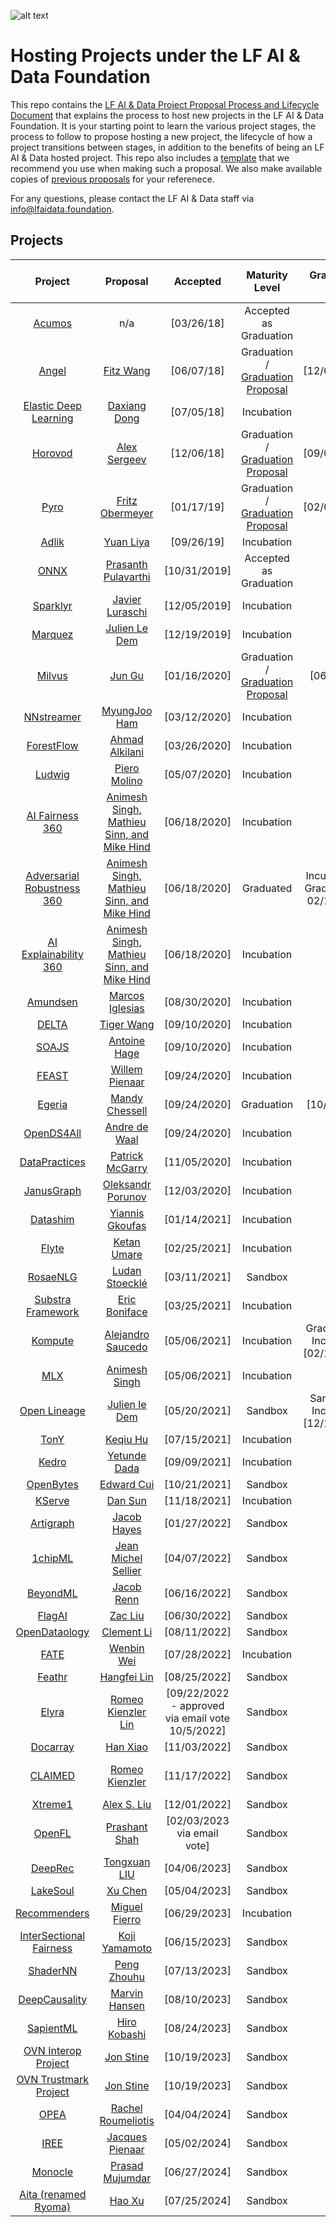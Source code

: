 ![alt text](https://artwork.lfaidata.foundation/lfaidata-assets/lfaidata/horizontal/color/lfaidata-horizontal-color.png)

# Hosting Projects under the LF AI & Data Foundation 
This repo contains the <a href="https://github.com/lfai/proposing-projects/blob/master/LFAI%26Data-Project%20LifecycleDocument.pdf">LF AI & Data Project Proposal Process and Lifecycle Document</a> that explains the process to host new projects in the LF AI & Data Foundation. It is your starting point to learn the various project stages, the process to follow to propose hosting a new project, the lifecycle of how a project transitions between stages, in addition to the benefits of being an LF AI & Data hosted project. 
This repo also includes a <a href="https://github.com/lfai/proposing-projects/blob/master/proposal-template.adoc">template</a> that we recommend you use when making such a proposal. We also make available copies of <a href="https://github.com/lfai/proposing-projects/tree/master/proposals">previous proposals</a> for your referenece. 

For any questions, please contact the LF AI & Data staff via info@lfaidata.foundation.

## Projects

**Project**|**Proposal**|**Accepted**|**Maturity Level**|**Graduation Date**|**Project Technical Lead**|**TAC Sponspor**|**18-Months Incubation Milestone**|
:-----:|:-----:|:-----:|:-----:|:-----:|:-----:|:-----:|:-----:|
[Acumos](https://acumos.org) | n/a | [03/26/18]|Accepted as Graduation | n/a| Nat Subramanian | tbd | n/a 
[Angel](https://github.com/Angel-ML/angel/)|[Fitz Wang](https://drive.google.com/open?id=1uEz94yqA1teKFgSegB4HcDgiS47v0q82) | [06/07/18] | Graduation / [Graduation Proposal](https://github.com/lfai/proposing-projects/blob/master/proposals/Angel-Graduation-Proposal.pdf) | [12/03/2019] | Bruce Tao | tbd | n/a 
[Elastic Deep Learning](https://github.com/PaddlePaddle/edl) | [Daxiang Dong](https://github.com/lfai/proposing-projects/blob/master/proposals/edl.adoc) | [07/05/18] | Incubation | tbd | Daxiang Dong | tbd | [01/05/20] 
[Horovod](https://github.com/horovod/horovod)|[Alex Sergeev](https://drive.google.com/open?id=1cFNEA_FT-2Vw9pFaB77MYOkea1FVVLU5) | [12/06/18] | Graduation / [Graduation Proposal](https://docs.google.com/presentation/d/1nGRY3OCzNH1kiwLZDtWOsd8ziGYLDgN4ksc2-j9l_M4/edit#slide=id.g7a9b93e949_0_0)| [09/01/2020] | Travis Addair | tbd | n/a 
[Pyro](https://github.com/pyro-ppl/pyro) | [Fritz Obermeyer](https://drive.google.com/file/d/1Sm9r5Fy4me48LLqaJTwrFC9BhIHE7fMJ/view) | [01/17/19]| Graduation / [Graduation Proposal](https://docs.google.com/presentation/d/10pjRY3NW4Kkgd-D599aSL1633FykSetTEa4OJdjsht0/edit#slide=id.g7a9b93e949_0_0) | [02/02/2021] | Fritz Obermeyer | tbd | [07/17/20] 
[Adlik](https://github.com/Adlik/adlik)| [Yuan Liya](https://github.com/lfai/proposing-projects/blob/master/proposals/adlik.adoc) | [09/26/19] | Incubation | tbd| Wei Meng | tbd | [03/26/2021] 
[ONNX](https://github.com/onnx) |  [Prasanth Pulavarthi](https://github.com/lfai/proposing-projects/blob/master/proposals/onnx.adoc) | [10/31/2019] | Accepted as Graduation | n/a | ONNX TSC | tbd | n/a 
[Sparklyr](https://github.com/rstudio/sparklyr) |  [Javier Luraschi](https://github.com/lfai/proposing-projects/blob/master/proposals/sparklyr.adoc) | [12/05/2019] | Incubation | tbd | Edgar Ruiz | tbd | [06/05/2021] 
[Marquez](https://github.com/MarquezProject/marquez) |  [Julien Le Dem](https://github.com/lfai/proposing-projects/blob/master/proposals/Marquez.adoc) | [12/19/2019] | Incubation | tbd | Julien Le Dem | tbd | [06/19/2021] 
[Milvus](https://github.com/milvus-io) | [Jun Gu](https://github.com/lfai/proposing-projects/blob/master/proposals/milvus.adoc) | [01/16/2020] | Graduation / [Graduation Proposal](https://docs.google.com/presentation/d/10tria-Agh80JRoCQju_fxpjsgRAB4yoF/edit#slide=id.p1) | [06/03/21] | Jun Gu | tbd | [07/16/2021] 
[NNstreamer](https://github.com/nnsuite/nnstreamer) |[MyungJoo Ham](https://github.com/lfai/proposing-projects/blob/master/proposals/nnstreamer.adoc) | [03/12/2020] | Incubation | tbd |  MyungJoo Ham | tbd | [09/03/2021] 
[ForestFlow](https://github.com/dreamworksanimation/ForestFlow) | [Ahmad Alkilani](https://github.com/lfai/proposing-projects/blob/master/proposals/forestflow.adoc) | [03/26/2020] | Incubation | tbd | Ahmad Alkilani | tbd | [09/27/2021] 
[Ludwig](https://github.com/uber/ludwig) | [Piero Molino](https://github.com/lfai/proposing-projects/blob/master/proposals/ludwig.adoc) | [05/07/2020] | Incubation | tbd |  Piero Molino | tbd | [11/07/2021] 
[AI Fairness 360](https://github.com/IBM/AIF360)|[Animesh Singh, Mathieu Sinn, and Mike Hind](https://github.com/lfai/proposing-projects/blob/master/proposals/trusted-ai.adoc) | [06/18/2020] | Incubation | tbd | Animesh Singh | tbd | [12/18/2021] 
[Adversarial Robustness 360](https://github.com/IBM/adversarial-robustness-toolbox)|[Animesh Singh, Mathieu Sinn, and Mike Hind](https://github.com/lfai/proposing-projects/blob/master/proposals/trusted-ai.adoc) | [06/18/2020] | Graduated | Incubation to Graduated on 02/15/2022 | Animesh Singh | tbd | n/a
[AI Explainability 360](https://github.com/IBM/AIX360) | [Animesh Singh, Mathieu Sinn, and Mike Hind](https://github.com/lfai/proposing-projects/blob/master/proposals/trusted-ai.adoc) | [06/18/2020] | Incubation | tbd | Animesh Singh | tbd | [12/18/2021] 
[Amundsen](https://github.com/lyft/amundsen) | [Marcos Iglesias](https://github.com/lfai/proposing-projects/blob/master/proposals/amundsen.adoc) | [08/30/2020] | Incubation | tbd | Tao Feng | tbd | [04/08/2022] 
[DELTA](https://github.com/didi/delta) | [Tiger Wang](https://github.com/lfai/proposing-projects/blob/master/proposals/DELTA-LFAI-ProjectProposal.md) | [09/10/2020] | Incubation | tbd | Tiger Wang | tbd | [03/10/2022] 
[SOAJS](https://www.github.com/soajs) | [Antoine Hage](https://github.com/lfai/proposing-projects/blob/master/proposals/soajs.adoc) | [09/10/2020] | Incubation | tbd | Antoine Hage | tbd | [03/10/2022] 
[FEAST](https://github.com/feast-dev/feast) | [Willem Pienaar](https://github.com/lfai/proposing-projects/blob/master/proposals/feast.adoc) | [09/24/2020] | Incubation | tbd | Willem Piennar | tbd | [04/24/2022] 
[Egeria](https://github.com/odpi/egeria) | [Mandy Chessell](https://github.com/lfai/proposing-projects/blob/master/proposals/egeria) | [09/24/2020] | Graduation | [10/6/2020] | Mandy Chessell | tbd | n/a 
[OpenDS4All](https://github.com/odpi/OpenDS4All) | [Andre de Waal](https://github.com/lfai/proposing-projects/blob/master/proposals/opends4all) | [09/24/2020] | Incubation | tbd | Andre de Wal | tbd |[04/24/2022]
[DataPractices](https://datapractices.org/) | [Patrick McGarry](https://github.com/lfai/proposing-projects/blob/master/proposals/datapractices.adoc) | [11/05/2020] | Incubation | tbd | Patrick McGarry | tbd |[05/05/2021]
[JanusGraph](https://janusgraph.org) | [Oleksandr Porunov](https://github.com/lfai/proposing-projects/blob/master/proposals/janusgraph.adoc) | [12/03/2020] | Incubation  | tbd | TSC Chair Vacant | tbd |[06/03/2022]
[Datashim](https://github.com/IBM/dataset-lifecycle-framework)| [Yiannis Gkoufas](https://github.com/lfai/proposing-projects/blob/master/proposals/dataset-lifecycle-framework.md) | [01/14/2021] | Incubation  | tbd | Srikumar Venugopal | tbd |[07/14/2023]
[Flyte](https://github.com/flyteorg/flyte)| [Ketan Umare](https://github.com/lfai/proposing-projects/blob/master/proposals/flyte.adoc) | [02/25/2021] | Incubation  | tbd | Ketan Umare | tbd |[08/25/2023]
[RosaeNLG](https://github.com/RosaeNLG/rosaenlg)| [Ludan Stoecklé](https://github.com/lfai/proposing-projects/blob/master/proposals/RosaeNLG.adoc) | [03/11/2021] | Sandbox  | tbd | Ludan Stoecklé | tbd | [09/11/2021]
[Substra Framework](https://github.com/SubstraFoundation/substra)| [Eric Boniface](https://github.com/lfai/proposing-projects/blob/master/proposals/substra.md) | [03/25/2021] | Incubation  | tbd | Eric Boniface | tbd | [09/25/2021]
[Kompute](https://github.com/EthicalML/vulkan-kompute)| [Alejandro Saucedo](https://github.com/lfai/proposing-projects/blob/master/proposals/Kompute.adoc) | [05/06/2021] | Incubation  | Graduated to Incubation [02/10/2022] | Alejandro Saucedo | tbd | [07/12/2023]
[MLX](https://github.com/machine-learning-exchange/mlx)| [Animesh Singh](https://github.com/lfai/proposing-projects/blob/master/proposals/ml-exchange.adoc) | [05/06/2021] | Incubation  | tbd | Animesh Singh| tbd | [05/12/2022]
[Open Lineage](https://github.com/OpenLineage/OpenLineage)| [Julien le Dem ](https://github.com/OpenLineage/OpenLineage) | [05/20/2021] | Sandbox  | Sandbox to Incubation [12/15/2022] | Julien le Dem| tbd | [11/20/2022]
[TonY](https://github.com/linkedin/TonY)| [Keqiu Hu](https://github.com/lfai/proposing-projects/blob/master/proposals/tony.adoc) |[07/15/2021] | Incubation  | tbd | Keqiu Hu | tbd | [01/15/2023]
[Kedro](https://github.com/quantumblacklabs/kedro)| [Yetunde Dada](https://github.com/lfai/proposing-projects/blob/master/proposals/kedro.adoc) |[09/09/2021] | Incubation  | tbd | Yetunde Dada| tbd | [03/09/2023]
[OpenBytes](https://github.com/Project-OpenBytes)| [Edward Cui](https://github.com/lfai/proposing-projects/blob/master/proposals/OpenBytes.adoc) |[10/21/2021] | Sandbox  | tbd | Edward Cui | tbd | [TBD]
[KServe](https://github.com/kserve/kserve)| [Dan Sun](https://github.com/lfai/proposing-projects/blob/master/proposals/kserve.md) |[11/18/2021] | Incubation  | tbd | Dan Sun | tbd | [5/18/2023]
[Artigraph](https://github.com/artigraph/artigraph)| [Jacob Hayes](https://github.com/lfai/proposing-projects/blob/master/proposals/artigraph.adoc) |[01/27/2022] | Sandbox  | tbd | Jacob Hayes | tbd | [tbd]
[1chipML](https://github.com/1chipML/1chipML)| [Jean Michel Sellier](https://github.com/lfai/proposing-projects/blob/master/proposals/1chipML.md) |[04/07/2022] | Sandbox  | tbd | Jean Michel Sellier | tbd | [tbd]
[BeyondML](https://github.com/Beyond-ML-Labs/)| [Jacob Renn](https://github.com/lfai/proposing-projects/blob/master/proposals/BeyondML_proposal) | [06/16/2022] | Sandbox  | tbd | Jacob Renn | tbd | [tbd]
[FlagAI](https://github.com/BAAI-Open/FlagAI)| [Zac Liu](https://github.com/marscrazy/proposing-projects/blob/master/proposals/FlagAI.adoc) | [06/30/2022] | Sandbox  | tbd | Zac Liu | tbd | [tbd]
[OpenDataology](https://github.com/OpenDataology)| [Clement Li](https://github.com/lfai/proposing-projects/blob/master/proposals/OpenDataology.md) | [08/11/2022] | Sandbox  | tbd | Clement Li | tbd | [tbd]
[FATE](https://github.com/FederatedAI) | [Wenbin Wei](https://github.com/lfai/proposing-projects/blob/master/proposals/FATE.md) | [07/28/2022] | Incubation  | tbd | Wenbin Wei | tbd | [01/28/2024]
[Feathr](https://github.com/linkedin/feathr) | [Hangfei Lin](https://github.com/lfai/proposing-projects/blob/master/proposals/FATE.md) | [08/25/2022] | Sandbox   | tbd | Hangfei Lin | tbd | tbd
[Elyra](https://github.com/elyra-ai/elyra) | [Romeo Kienzler Lin](https://github.com/lfai/proposing-projects/blob/master/proposals/elyra.adoc) | [09/22/2022 - approved via email vote 10/5/2022] | Sandbox   | tbd | Romeo Kienzler, Luciano Resende | tbd | tbd
[Docarray](https://github.com/jina-ai/docarray) | [Han Xiao](https://github.com/lfai/proposing-projects/blob/master/proposals/docarray.adoc) | [11/03/2022] | Sandbox   | tbd | Han Xiao | tbd | tbd
[CLAIMED](https://github.com/claimed-framework/) | [Romeo Kienzler](https://github.com/lfai/proposing-projects/blob/master/proposals/claimed.adoc) | [11/17/2022] | Sandbox   | tbd |  Romeo Kienzler, Ivan Nesic | tbd | tbd
[Xtreme1](https://github.com/basicai/xtreme1) | [Alex S. Liu](https://github.com/lfai/proposing-projects/blob/master/proposals/xtreme1.adoc) | [12/01/2022] | Sandbox   | tbd | Alex S. Liu | tbd | tbd
[OpenFL](https://github.com/intel/openfl) | [Prashant Shah](https://github.com/lfai/proposing-projects/blob/master/proposals/OpenFL.md) | [02/03/2023 via email vote] | Sandbox | tbd | Prashant Shah | tbd | 08/03/2024
[DeepRec](https://github.com/alibaba/DeepRec) | [Tongxuan LIU](https://github.com/lfai/proposing-projects/blob/master/proposals/deeprec.adoc) | [04/06/2023] | Sandbox | tbd | Tongxuan LIU | tbd | tbd
[LakeSoul](https://github.com/meta-soul/LakeSoul) | [Xu Chen](https://github.com/lfai/proposing-projects/blob/master/proposals/LakeSoul.md) | [05/04/2023] | Sandbox | tbd | Chen Xu | tbd | tbd
[Recommenders](https://github.com/microsoft/recommenders)| [Miguel Fierro](https://github.com/lfai/proposing-projects/blob/master/proposals/Recommenders.md) | [06/29/2023] | Incubation | tbd | Miguel Fierro | tbd | tbd
[InterSectional Fairness](https://github.com/intersectional-fairness/isf)| [Koji Yamamoto](https://github.com/lfai/proposing-projects/blob/master/proposals/isf.md) | [06/15/2023] | Sandbox | tbd | Koji Yamamoto | tbd | tbd
[ShaderNN]( https://github.com/inferenceengine/shadernn)| [Peng Zhouhu](https://github.com/lfai/proposing-projects/blob/master/proposals/shadernn.adoc) | [07/13/2023] | Sandbox | tbd | Peng Zhouhu | tbd | tbd
[DeepCausality](https://github.com/orgs/deepcausality-rs/repositories)| [Marvin Hansen](https://github.com/lfai/proposing-projects/blob/master/proposals/deepcausality.adoc) | [08/10/2023] | Sandbox | tbd | Marvin Hansen | tbd | tbd
[SapientML](https://github.com/sapientml/sapientml)| [Hiro Kobashi](https://github.com/lfai/proposing-projects/blob/master/proposals/sapientml.adoc) | [08/24/2023] | Sandbox | tbd | Hiro Kobashi | tbd | tbd
[OVN Interop Project](https://github.com/open-voice-network)| [Jon Stine](https://github.com/lfai/proposing-projects/blob/master/proposals/ovn-interop.md) | [10/19/2023] | Sandbox | tbd | Jon Stine | tbd | tbd
[OVN Trustmark Project](https://github.com/open-voice-network)| [Jon Stine](https://github.com/lfai/proposing-projects/blob/master/proposals/onv_trustmark.md) | [10/19/2023] | Sandbox | tbd | Jon Stine | tbd | tbd
[OPEA](https://github.com/opea-project) | [Rachel Roumeliotis](https://github.com/lfai/proposing-projects/blob/master/proposals/OPEA%20Project%20to%20LF%20AI%20%26%20Data) | [04/04/2024] | Sandbox   | tbd | Rachel Roumeliotis| tbd | tbd
[IREE](https://github.com/iree-org) | [Jacques Pienaar](https://github.com/lfai/proposing-projects/blob/master/proposals/IREE.adoc) | [05/02/2024] | Sandbox | tbd | Jacques Pienaar| tbd | tbd
[Monocle](https://github.com/monocle2ai) | [Prasad Mujumdar](https://github.com/lfai/proposing-projects/blob/master/proposals/monocle-proposal.adoc) | [06/27/2024] | Sandbox | tbd | Prasad Mujumda | tbd | tbd
[Aita (renamed Ryoma)](https://github.com/lfai/proposing-projects/blob/master/proposals/aita.adoc) | [Hao Xu](https://github.com/lfai/proposing-projects/blob/master/proposals/aita.adoc) | [07/25/2024] | Sandbox | tbd | Hao Xu | tbd | tbd
